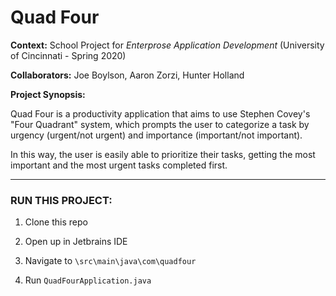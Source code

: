 # Quad Four

**Context:** School Project for _Enterprose Application Development_ (University of Cincinnati - Spring 2020)

**Collaborators:** Joe Boylson, Aaron Zorzi, Hunter Holland 

**Project Synopsis:**

Quad Four is a productivity application that aims to use Stephen Covey's "Four Quadrant" system, which prompts the user to categorize a task by urgency (urgent/not urgent) and importance (important/not important).

In this way, the user is easily able to prioritize their tasks, getting the most important and the most urgent tasks completed first.

---

### RUN THIS PROJECT:

1. Clone this repo

2. Open up in Jetbrains IDE

3. Navigate to `\src\main\java\com\quadfour`

4. Run `QuadFourApplication.java`
